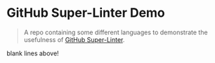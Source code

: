 # GitHub Super-Linter Demo

> A repo containing some different languages to demonstrate the usefulness of
> [GitHub Super-Linter](https://github.com/github/super-linter).


blank lines above!
